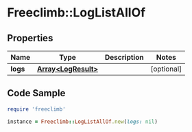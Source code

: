 # Freeclimb::LogListAllOf

## Properties

Name | Type | Description | Notes
------------ | ------------- | ------------- | -------------
**logs** | [**Array&lt;LogResult&gt;**](LogResult.md) |  | [optional] 

## Code Sample

```ruby
require 'freeclimb'

instance = Freeclimb::LogListAllOf.new(logs: nil)
```


